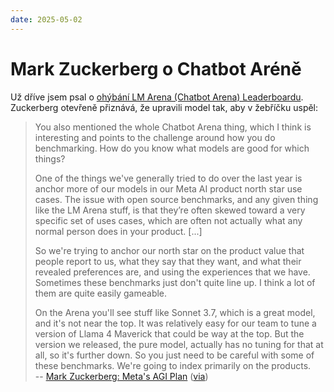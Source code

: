 ```yaml
---
date: 2025-05-02
---
```


# Mark Zuckerberg o Chatbot Aréně

Už dříve jsem psal o [ohýbání LM Arena (Chatbot Arena) Leaderboardu](../posts/ohybani-lm-arena-leaderboardu.md). Zuckerberg otevřeně přiznává, že upravili model tak, aby v žebříčku uspěl:

> You also mentioned the whole Chatbot Arena thing, which I think is interesting and points to the challenge around how you do benchmarking. How do you know what models are good for which things?
>
> One of the things we've generally tried to do over the last year is anchor more of our models in our Meta AI product north star use cases. The issue with open source benchmarks, and any given thing like the LM Arena stuff, is that they’re often skewed toward a very specific set of uses cases, which are often not actually  what any normal person does in your product. [...]
>
> So we're trying to anchor our north star on the product value that people report to us, what they say that they want, and what their revealed preferences are, and using the experiences that we have. Sometimes these benchmarks just don't quite line up. I think a lot of them are quite easily gameable.
>
> On the Arena you'll see stuff like Sonnet 3.7, which is a great model, and it's not near the top. It was relatively easy for our team to tune a version of Llama 4 Maverick that could be way at the top. But the version we released, the pure model, actually has no tuning for that at all, so it's further down. So you just need to be careful with some of these benchmarks. We're going to index primarily on the products.  
-- [Mark Zuckerberg: Meta's AGI Plan](https://www.dwarkesh.com/p/mark-zuckerberg-2) ([via](https://simonwillison.net/2025/May/1/mark-zuckerberg/))
